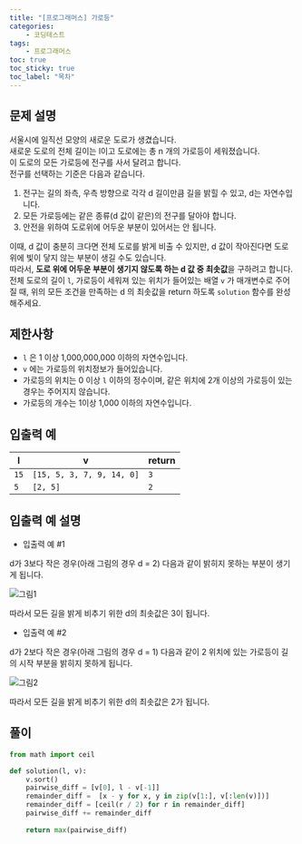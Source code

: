 ```yaml
---
title: "[프로그래머스] 가로등"
categories: 
    - 코딩테스트
tags: 
    - 프로그래머스
toc: true
toc_sticky: true
toc_label: "목차"
---
```


## 문제 설명

서울시에 일직선 모양의 새로운 도로가 생겼습니다.  
새로운 도로의 전체 길이는 l이고 도로에는 총 n 개의 가로등이 세워졌습니다.  
이 도로의 모든 가로등에 전구를 사서 달려고 합니다.  
전구를 선택하는 기준은 다음과 같습니다.  

1. 전구는 길의 좌측, 우측 방향으로 각각 d 길이만큼 길을 밝힐 수 있고, d는 자연수입니다.
2. 모든 가로등에는 같은 종류(d 값이 같은)의 전구를 달아야 합니다.
3. 안전을 위하여 도로위에 어두운 부분이 있어서는 안 됩니다.

이때, d 값이 충분히 크다면 전체 도로를 밝게 비출 수 있지만, d 값이 작아진다면 도로 위에 빛이 닿지 않는 부분이 생길 수도 있습니다.  
따라서, **도로 위에 어두운 부분이 생기지 않도록 하는 d 값 중 최솟값**을 구하려고 합니다.  
전체 도로의 길이 `l`, 가로등이 세워져 있는 위치가 들어있는 배열 `v` 가 매개변수로 주어질 때, 위의 모든 조건을 만족하는 d 의 최솟값을 return 하도록 `solution` 함수를 완성해주세요.

## 제한사항

- `l` 은 1 이상 1,000,000,000 이하의 자연수입니다.
- `v` 에는 가로등의 위치정보가 들어있습니다.
- 가로등의 위치는 0 이상 `l` 이하의 정수이며, 같은 위치에 2개 이상의 가로등이 있는 경우는 주어지지 않습니다.
- 가로등의 개수는 1이상 1,000 이하의 자연수입니다.

## 입출력 예

|l|v|return|
|-|-|------|
|`15`|`[15, 5, 3, 7, 9, 14, 0]`|`3`|
|`5`|`[2, 5]`|`2`|

## 입출력 예 설명

- 입출력 예 #1

d가 3보다 작은 경우(아래 그림의 경우 d = 2) 다음과 같이 밝히지 못하는 부분이 생기게 됩니다.  

![그림1](https://res.cloudinary.com/df5yiyxog/image/upload/c_scale,w_450/v1500617953/%EA%B0%80%EB%A1%9C%EB%93%B1_%EC%95%88%EC%A0%95%EB%8B%B5_hcxgr2.png)  

따라서 모든 길을 밝게 비추기 위한 d의 최솟값은 3이 됩니다.

- 입출력 예 #2

d가 2보다 작은 경우(아래 그림의 경우 d = 1) 다음과 같이 2 위치에 있는 가로등이 길의 시작 부분을 밝히지 못하게 됩니다.  

![그림2](https://res.cloudinary.com/df5yiyxog/image/upload/c_scale,w_300/v1500618172/%EA%B0%80%EB%A1%9C%EB%93%B1_%EC%95%88%EC%A0%95%EB%8B%B52_v630en.png)  

따라서 모든 길을 밝게 비추기 위한 d의 최솟값은 2가 됩니다.

## 풀이

```python
from math import ceil

def solution(l, v):
    v.sort()
    pairwise_diff = [v[0], l - v[-1]]
    remainder_diff =  [x - y for x, y in zip(v[1:], v[:len(v)])]
    remainder_diff = [ceil(r / 2) for r in remainder_diff]
    pairwise_diff += remainder_diff
    
    return max(pairwise_diff)
```